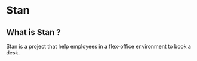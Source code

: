 # Stan

## What is Stan ?

Stan is a project that help employees in a flex-office environment to book a desk.